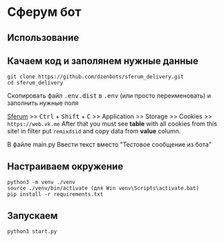 # Сферум бот

## Использование

##  Качаем код и заполянем нужные данные

```
git clone https://github.com/dzenbots/sferum_delivery.git
cd sferum_delivery
```

Скопировать файл <kbd>.env.dist</kbd> в <kbd>.env</kbd> (или просто переименовать) и заполнить нужные поля

[Sferum](https://web.vk.me/) >> <kbd>Ctrl</kbd> + <kbd>Shift</kbd> + <kbd>C</kbd> >> Application >> Storage >> Cookies >> ```https://web.vk.me```
After that you must see **table** with all cookies from this site!
in filter put ```remixdsid``` and copy data from **value** column.

В файле main.py Ввести текст вместо "Тестовое сообщение из бота"

## Настраиваем окружение

```
python3 -m venv ./venv
source ./venv/bin/activate (для Win venv\Scripts\activate.bat)
pip install -r requirements.txt
```

## Запускаем

```
python3 start.py
```
